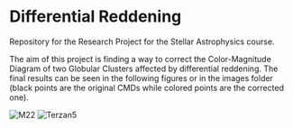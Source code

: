 # Differential Reddening
Repository for the Research Project for the Stellar Astrophysics course.

The aim of this project is finding a way to correct the Color-Magnitude Diagram of two Globular Clusters affected by differential reddening. The final results can be seen in the following figures or in the images folder (black points are the original CMDs while colored points are the corrected one). 

![M22](https://github.com/giadaaggio/stellar_rp/assets/127238324/d3f4295b-aa87-4f88-868a-c63ce03c187b)
![Terzan5](https://github.com/giadaaggio/stellar_rp/assets/127238324/5d16015c-7614-4443-ae4d-e7533a0949f8)

